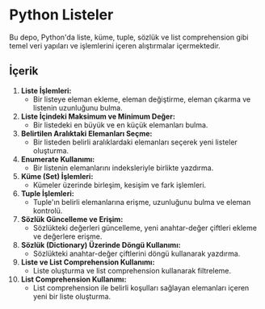 # Python Listeler

Bu depo, Python'da liste, küme, tuple, sözlük ve list comprehension gibi temel veri yapıları ve işlemlerini içeren alıştırmalar içermektedir.

## İçerik
1.  **Liste İşlemleri:**
    * Bir listeye eleman ekleme, eleman değiştirme, eleman çıkarma ve listenin uzunluğunu bulma.
2.  **Liste İçindeki Maksimum ve Minimum Değer:**
    * Bir listedeki en büyük ve en küçük elemanları bulma.
3.  **Belirtilen Aralıktaki Elemanları Seçme:**
    * Bir listeden belirli aralıklardaki elemanları seçerek yeni listeler oluşturma.
4.  **Enumerate Kullanımı:**
    * Bir listenin elemanlarını indeksleriyle birlikte yazdırma.
5.  **Küme (Set) İşlemleri:**
    * Kümeler üzerinde birleşim, kesişim ve fark işlemleri.
6.  **Tuple İşlemleri:**
    * Tuple'ın belirli elemanlarına erişme, uzunluğunu bulma ve eleman kontrolü.
7.  **Sözlük Güncelleme ve Erişim:**
    * Sözlükteki değerleri güncelleme, yeni anahtar-değer çiftleri ekleme ve değerlere erişme.
8.  **Sözlük (Dictionary) Üzerinde Döngü Kullanımı:**
    * Sözlükteki anahtar-değer çiftlerini döngü kullanarak yazdırma.
9.  **Liste ve List Comprehension Kullanımı:**
    * Liste oluşturma ve list comprehension kullanarak filtreleme.
10. **List Comprehension Kullanımı:**
    * List comprehension ile belirli koşulları sağlayan elemanları içeren yeni bir liste oluşturma.
